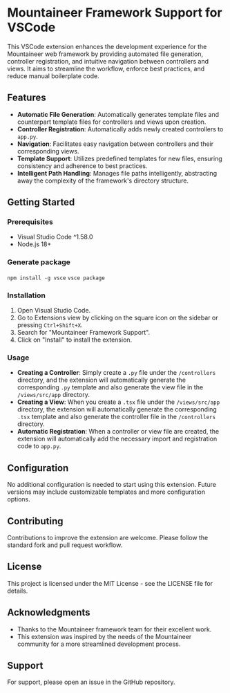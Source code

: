 # Mountaineer Framework Support for VSCode

This VSCode extension enhances the development experience for the Mountaineer web framework by providing automated file generation, controller registration, and intuitive navigation between controllers and views. It aims to streamline the workflow, enforce best practices, and reduce manual boilerplate code.

## Features

- **Automatic File Generation**: Automatically generates template files and counterpart template files for controllers and views upon creation.
- **Controller Registration**: Automatically adds newly created controllers to `app.py`.
- **Navigation**: Facilitates easy navigation between controllers and their corresponding views.
- **Template Support**: Utilizes predefined templates for new files, ensuring consistency and adherence to best practices.
- **Intelligent Path Handling**: Manages file paths intelligently, abstracting away the complexity of the framework's directory structure.

## Getting Started

### Prerequisites

- Visual Studio Code ^1.58.0
- Node.js 18+

### Generate package

`npm install -g vsce`
`vsce package`

### Installation

1. Open Visual Studio Code.
2. Go to Extensions view by clicking on the square icon on the sidebar or pressing `Ctrl+Shift+X`.
3. Search for "Mountaineer Framework Support".
4. Click on "Install" to install the extension.

### Usage

- **Creating a Controller**: Simply create a `.py` file under the `/controllers` directory, and the extension will automatically generate the corresponding `.py` template and also generate the view file in the `/views/src/app` directory.
- **Creating a View**: When you create a `.tsx` file under the `/views/src/app` directory, the extension will automatically generate the corresponding `.tsx` template and also generate the controller file in the `/controllers` directory.
- **Automatic Registration**: When a controller or view file are created, the extension will automatically add the necessary import and registration code to `app.py`.

## Configuration

No additional configuration is needed to start using this extension. Future versions may include customizable templates and more configuration options.

## Contributing

Contributions to improve the extension are welcome. Please follow the standard fork and pull request workflow.

## License

This project is licensed under the MIT License - see the LICENSE file for details.

## Acknowledgments

- Thanks to the Mountaineer framework team for their excellent work.
- This extension was inspired by the needs of the Mountaineer community for a more streamlined development process.

## Support

For support, please open an issue in the GitHub repository.